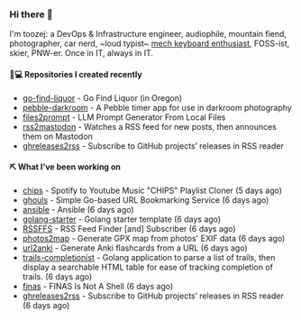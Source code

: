 ### Hi there 👋

I'm toozej: a DevOps & Infrastructure engineer, audiophile, mountain fiend, photographer, car nerd, ~loud typist~ [mech keyboard enthusiast](https://github.com/toozej/keebs), FOSS-ist, skier, PNW-er. Once in IT, always in IT.

#### 👨💻 Repositories I created recently

- [go-find-liquor](https://github.com/toozej/go-find-liquor) - Go Find Liquor (in Oregon)
- [pebble-darkroom](https://github.com/toozej/pebble-darkroom) - A Pebble timer app for use in darkroom photography
- [files2prompt](https://github.com/toozej/files2prompt) - LLM Prompt Generator From Local Files
- [rss2mastodon](https://github.com/toozej/rss2mastodon) - Watches a RSS feed for new posts, then announces them on Mastodon
- [ghreleases2rss](https://github.com/toozej/ghreleases2rss) - Subscribe to GitHub projects’ releases in RSS reader

#### ⛏️ What I've been working on

- [chips](https://github.com/toozej/chips) - Spotify to Youtube Music "CHIPS" Playlist Cloner (5 days ago)
- [ghouls](https://github.com/toozej/ghouls) - Simple Go-based URL Bookmarking Service (6 days ago)
- [ansible](https://github.com/toozej/ansible) - Ansible (6 days ago)
- [golang-starter](https://github.com/toozej/golang-starter) - Golang starter template (6 days ago)
- [RSSFFS](https://github.com/toozej/RSSFFS) - RSS Feed Finder [and] Subscriber (6 days ago)
- [photos2map](https://github.com/toozej/photos2map) - Generate GPX map from photos' EXIF data (6 days ago)
- [url2anki](https://github.com/toozej/url2anki) - Generate Anki flashcards from a URL (6 days ago)
- [trails-completionist](https://github.com/toozej/trails-completionist) - Golang application to parse a list of trails, then display a searchable HTML table for ease of tracking completion of trails. (6 days ago)
- [finas](https://github.com/toozej/finas) - FINAS Is Not A Shell (6 days ago)
- [ghreleases2rss](https://github.com/toozej/ghreleases2rss) - Subscribe to GitHub projects’ releases in RSS reader (6 days ago)
